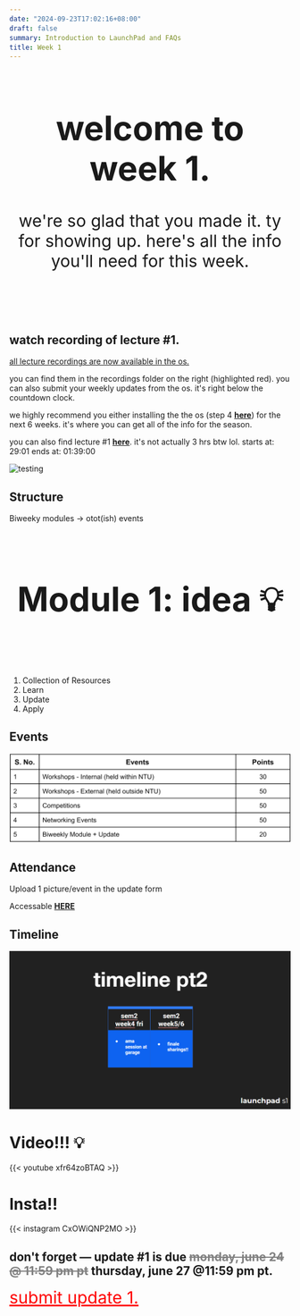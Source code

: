 ```yaml
---
date: "2024-09-23T17:02:16+08:00"
draft: false
summary: Introduction to LaunchPad and FAQs
title: Week 1
---
```



<div style="text-align: center;">
<h1 style="font-size:60px">welcome to week 1.</h1>
<p style="font-size:30px">we're so glad that you made it. ty for showing up. here's all the info you'll need for this week.</p>
</div><br><br><br>

## watch recording of lecture #1.

<ins>all lecture recordings are now available in the os.</ins>

you can find them in the recordings folder on the right (highlighted red). you can also submit your weekly updates from the os. it's right below the countdown clock.

we highly recommend you either installing the the os (step 4 **[here](https://github.com)**) for the next 6 weeks. it's where you can get all of the info for the season.

you can also find lecture #1 **[here](https://github.com)**. it's not actually 3 hrs btw lol.
starts at: 29:01
ends at: 01:39:00

![testing](images/bluespace.png)


## Structure

Biweeky modules -> otot(ish) events


<div style="text-align: center;margin-top:100px; margin-bottom:100px">
<h1 style="font-size:60px">Module 1: idea 💡</h1>
</div>

1. Collection of Resources
2. Learn
3. Update
4. Apply

## Events

![events](images/events.png)

## Attendance

Upload 1 picture/event in the update form

Accessable **[HERE](#attendance)**

## Timeline

![timeline2](images/timeline2.png)

# Video!!! 💡 

{{< youtube xfr64zoBTAQ >}}

# Insta!!

{{< instagram CxOWiQNP2MO >}}

<h2>don't forget — update #1 is due <s style="color:grey">monday, june 24 @ 11:59 pm pt</s> thursday, june 27 @11:59 pm pt.</h2>

<a style="color:red; font-size:30px" href="">submit update 1.</a>